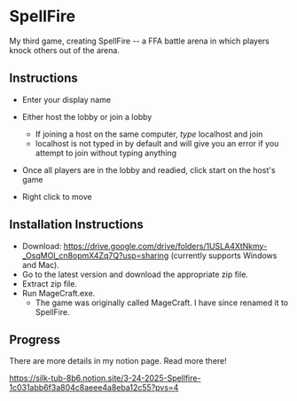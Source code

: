 # SpellFire
My third game, creating SpellFire -- a FFA battle arena in which players knock others out of the arena.

## Instructions
- Enter your display name
- Either host the lobby or join a lobby
  - If joining a host on the same computer, *type* localhost and join
  - localhost is not typed in by default and will give you an error if you attempt to join without typing anything
- Once all players are in the lobby and readied, click start on the host's game

- Right click to move

## Installation Instructions
- Download: https://drive.google.com/drive/folders/1USLA4XtNkmy-_OsqMOl_cn8opmX4Zq7Q?usp=sharing (currently supports Windows and Mac).
- Go to the latest version and download the appropriate zip file.
- Extract zip file.
- Run MageCraft.exe.
  - The game was originally called MageCraft. I have since renamed it to SpellFire.


## Progress
There are more details in my notion page. Read more there!

https://silk-tub-8b6.notion.site/3-24-2025-Spellfire-1c031abb6f3a804c8aeee4a8eba12c55?pvs=4


